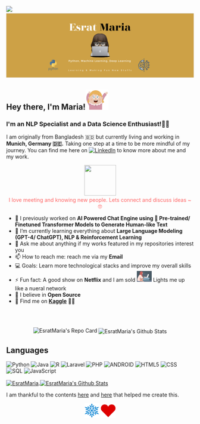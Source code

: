   ![](https://komarev.com/ghpvc/?username=EsratMaria&color=yellow&style=flat-square)
![](https://github.com/EsratMaria/EsratMaria/blob/master/header/header.png)
## Hey there, I'm Maria!<img src="https://github.com/EsratMaria/EsratMaria/blob/master/header/hello.gif">
### I'm an NLP Specialist and a Data Science Enthusiast!🌷🌟

I am originally from Bangladesh 🇧🇩 but currently living and working in **Munich, Germany 🇩🇪.**
Taking one step at a time to be more mindful of my journey. You can find me here on [![LinkedIn][2.2]][2] to know more about me and my work.

<p align="center">
  <img style="float: center;"
src="https://camo.githubusercontent.com/ec0df7b334d15078e980be8f26f35f1bd6f004eaa4a121db42fed361360c1817/68747470733a2f2f6d656469612e67697068792e636f6d2f6d656469612f4c6e516a7057614f4e386e68723231764e572f67697068792e676966" width="85" height="82"></br>
<span style="color:#ff6666">I love meeting and knowing new people. Lets connect and discuss ideas ~ 🤓</span></img>
</p>

<!-- Icons -->
[2.2]: https://raw.githubusercontent.com/MartinHeinz/MartinHeinz/master/linkedin-3-16.png (LinkedIn icon without padding)


<!-- Links to your social media accounts -->
[2]: https://www.linkedin.com/in/esrat-maria-1598ab19a/

- 🔭 I previously worked on **AI Powered Chat Engine using 🤗 Pre-trained/ Finetuned Transformer Models to Generate Human-like Text**
- 🌱 I’m currently learning everything about **Large Language Modeling (GPT-4/ ChatGPT), NLP & Reinforcement Learning**
- 💬 Ask me about anything if my works featured in my repositories interest you
- 📫 How to reach me: reach me via my **Email**
- 💻 Goals: Learn more technological stacks and improve my overall skills
- ⚡ Fun fact: A good show on **Netflix** and I am sold  <img src="https://github.com/EsratMaria/EsratMaria/blob/master/header/light.gif"> Lights me up like a nueral network
- 🧡 I believe in **Open Source**
- 🤗 Find me on [**Kaggle**](https://www.kaggle.com/esratmaria) 🙌🏽

</br>
</br>
 
<p align="center">
  <img style="float: center;" alt="EsratMaria's Repo Card" src="https://github-readme-stats.vercel.app/api/pin/?username=EsratMaria&repo=Reinforcement-Learning_for_Energy_Minimization_Using_CLoudsim&hide=contribs,prs&theme=graywhite"/>
  
  <img align="center" alt="EsratMaria's Github Stats" src="https://github-profile-summary-cards.vercel.app/api/cards/profile-details?username=EsratMaria&theme=github"/>
  
</p>
  
  ## Languages
![Python](https://img.shields.io/badge/-Python-000000?style=flat&logo=python)
![Java](https://img.shields.io/badge/-Java-000000?style=flat&logo=Java&logoColor=007396)
![R](https://img.shields.io/badge/-R-000000?style=flat&logo=R)
![Laravel](https://img.shields.io/badge/-Laravel-000000?style=flat&logo=laravel)
![PHP](https://img.shields.io/badge/-PHP-000000?style=flat&logo=php)
![ANDROID](https://img.shields.io/badge/-Android-000000?style=flat&logo=android)
![HTML5](https://img.shields.io/badge/-HTML5-000000?style=flat&logo=HTML5)
![CSS](https://img.shields.io/badge/-CSS-000000?style=flat&logo=CSS)
![SQL](https://img.shields.io/badge/-SQL-000000?style=flat&logo=MySQL)
![JavaScript](https://img.shields.io/badge/-JavaScript-000000?style=flat&logo=javascript)

<a href="https://github.com/anuraghazra/github-readme-stats">
    <img align="center" src="https://github-readme-stats.vercel.app/api/top-langs?username=EsratMaria&theme=buefy&show_icons=false&locale=en&layout=compact" alt="EsratMaria" />
</a>

<a href="https://github.com/anuraghazra/convoychat">
    <img align="center" src="https://github-readme-stats.vercel.app/api?username=EsratMaria&theme=buefy&show_icons=true" alt="EsratMaria's Github Stats" />
</a>

<!-- <img align="center" alt="EsratMaria's Github Stats" src="https://github-readme-stats.vercel.app/api?username=EsratMaria&show_icons=true&hide_border=true"/> -->

<!-- <img align="center" src="https://github-readme-stats.vercel.app/api/top-langs/?username=EsratMaria&langs_count=8&layout=compact" /> -->
</br>

I am thankful to the contents [here](https://www.youtube.com/watch?v=ECuqb5Tv9qI) and [here](https://github.com/anuraghazra/github-readme-stats) that helped me create this.      

<p align="center">
  <a href='https://archiveprogram.github.com/'><img src='https://raw.githubusercontent.com/acervenky/animated-github-badges/master/assets/acbadge.gif' width='40' height='40'></a>
  <!-- <a href='https://docs.github.com/en/developers'><img src='https://raw.githubusercontent.com/acervenky/animated-github-badges/master/assets/devbadge.gif' width='40' height='40'></a>
  <a href='https://github.com/pricing'><img src='https://raw.githubusercontent.com/acervenky/animated-github-badges/master/assets/pro.gif' width='40' height='40'></a>
  <a href='https://stars.github.com/'><img src='https://raw.githubusercontent.com/acervenky/animated-github-badges/master/assets/starbadge.gif' width='35' height='35'></a> -->
  <a href='https://docs.github.com/en/github/supporting-the-open-source-community-with-github-sponsors'><img src='https://raw.githubusercontent.com/acervenky/animated-github-badges/master/assets/sponsorbadge.gif' width='40' height='40'></a>
</p>



